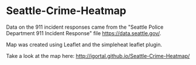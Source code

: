 # Seattle-Crime-Heatmap
Data on the 911 incident responses came from the "Seattle Police Department 911 Incident Response" file https://data.seattle.gov/.

Map was created using Leaflet and the simpleheat leaflet plugin.

Take a look at the map here: http://igortal.github.io/Seattle-Crime-Heatmap/
